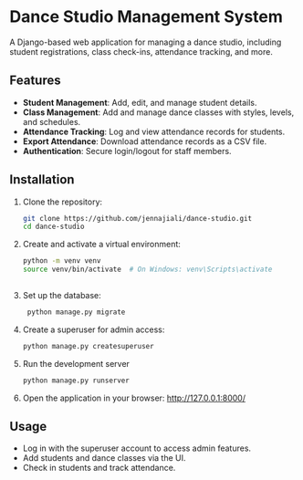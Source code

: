 # Dance Studio Management System

A Django-based web application for managing a dance studio, including student registrations, class check-ins, attendance tracking, and more.

## Features
- **Student Management**: Add, edit, and manage student details.
- **Class Management**: Add and manage dance classes with styles, levels, and schedules.
- **Attendance Tracking**: Log and view attendance records for students.
- **Export Attendance**: Download attendance records as a CSV file.
- **Authentication**: Secure login/logout for staff members.

## Installation

1. Clone the repository:
   ```bash
   git clone https://github.com/jennajiali/dance-studio.git
   cd dance-studio

2. Create and activate a virtual environment:
   ```bash
   python -m venv venv
   source venv/bin/activate  # On Windows: venv\Scripts\activate
    

3. Set up the database:
   ```bash
    python manage.py migrate
4. Create a superuser for admin access:
   ```bash
   python manage.py createsuperuser

6. Run the development server
   ```bash
   python manage.py runserver
   
7. Open the application in your browser: http://127.0.0.1:8000/

## Usage
- Log in with the superuser account to access admin features.
- Add students and dance classes via the UI.
- Check in students and track attendance.
